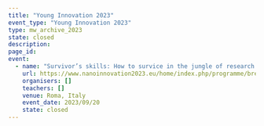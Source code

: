 ```yaml
---
title: "Young Innovation 2023"
event_type: "Young Innovation 2023"
type: mw_archive_2023
state: closed
description: 
page_id: 
event:
  - name: "Survivor’s skills: How to survice in the jungle of research (III) - Developing a career in research: things you should carefully consider"
    url: https://www.nanoinnovation2023.eu/home/index.php/programme/breakout-sessions
    organisers: []
    teachers: []
    venue: Roma, Italy
    event_date: 2023/09/20
    state: closed
---
```




